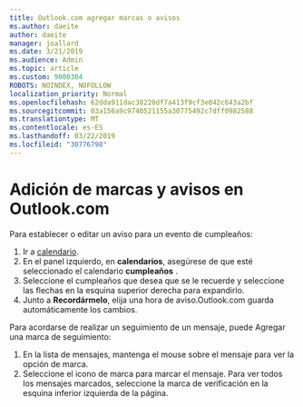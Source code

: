 ```yaml
---
title: Outlook.com agregar marcas o avisos
ms.author: daeite
author: daeite
manager: joallard
ms.date: 3/21/2019
ms.audience: Admin
ms.topic: article
ms.custom: 9000304
ROBOTS: NOINDEX, NOFOLLOW
localization_priority: Normal
ms.openlocfilehash: 62dda911dac38220df7a413f9cf3e042c643a2bf
ms.sourcegitcommit: 03a156a9c9740521155a30775492c7dff0982588
ms.translationtype: MT
ms.contentlocale: es-ES
ms.lasthandoff: 03/22/2019
ms.locfileid: "30776798"
---
```

# <a name="adding-flags-and-reminders-in-outlookcom"></a>Adición de marcas y avisos en Outlook.com

Para establecer o editar un aviso para un evento de cumpleaños:

1. Ir a [calendario](https://outlook.live.com/calendar/).
1. En el panel izquierdo, en **calendarios**, asegúrese de que esté seleccionado el calendario **cumpleaños** .
1. Seleccione el cumpleaños que desea que se le recuerde y seleccione las flechas en la esquina superior derecha para expandirlo.
1. Junto a **Recordármelo**, elija una hora de aviso.Outlook.com guarda automáticamente los cambios.

Para acordarse de realizar un seguimiento de un mensaje, puede Agregar una marca de seguimiento:

1. En la lista de mensajes, mantenga el mouse sobre el mensaje para ver la opción de marca.
1. Seleccione el icono de marca para marcar el mensaje. Para ver todos los mensajes marcados, seleccione la marca de verificación en la esquina inferior izquierda de la página.